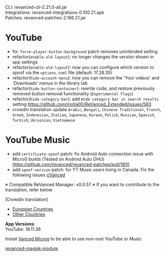 CLI: revanced-cli-2.21.0-all.jar  
Integrations: revanced-integrations-0.100.21.apk  
Patches: revanced-patches-2.166.21.jar  

YouTube
==
- fix: `force-player-button-background` patch removes unintended setting
- refactor(`enable-old-layout`): no longer changes the version shown in app settings
- refactor(`enable-old-layout`): now you can configure which version to spoof via the `options.toml` file (default: 17.28.35)
- refactor(`hide-account-menu`): now you can remove the 'Your videos' and 'Downloads' menus in the library tab
- refactor(`hide-button-container`): rewrite code, and restore previously removed button removal functionality (`Experimental Flags`)
- refactor(`hide-category-bar`): add `Hide category bar in search results` setting https://github.com/inotia00/ReVanced_Extended/issues/583
- crowdin translation update
`Arabic`, `Bengali`, `Chinese Traditional`, `French`, `Greek`, `Indonesian`, `Italian`, `Japanese`, `Korean`, `Polish`, `Russian`, `Spanish`, `Turkish`, `Ukrainian`, `Vietnamese`


YouTube Music
==
- add `certificate-spoof` patch: fix Android Auto connection issue with MicroG builds (Tested on Android Auto DHU) https://github.com/revanced/revanced-patches/pull/1810
- add `spoof-version` patch: for YT Music users living in Canada. Fix the following issues [r/Vanced](https://www.reddit.com/r/Vanced/comments/qve609/radio_mode_is_always_on_how_do_i_fix_it_question/)


※ Compatible ReVanced Manager: v0.0.57
※ If you want to contribute to the translation, refer below

[Crowdin translation]
- [European Countries](https://crowdin.com/project/revancedextendedeu)
- [Other Countries](https://crowdin.com/project/revancedextended)
  
**App Versions:**  
YouTube: 18.11.36  

Install [Vanced Microg](https://github.com/TeamVanced/VancedMicroG/releases) to be able to use non-root YouTube or Music  

[revanced-magisk-module](https://github.com/j-hc/revanced-magisk-module)  
